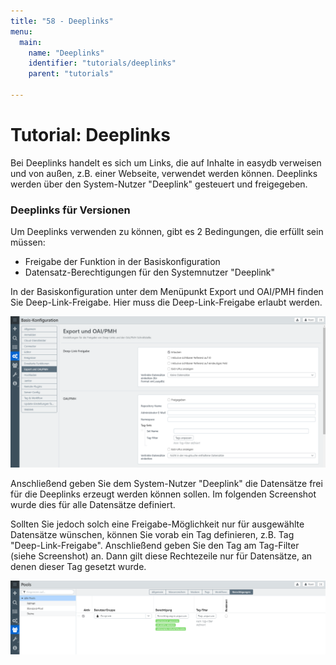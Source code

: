 ```yaml
---
title: "58 - Deeplinks"
menu:
  main:
    name: "Deeplinks"
    identifier: "tutorials/deeplinks"
    parent: "tutorials"

---
```


# Tutorial: Deeplinks

Bei Deeplinks handelt es sich um Links, die auf Inhalte in easydb verweisen und von außen, z.B. einer Webseite, verwendet werden können. Deeplinks werden über den System-Nutzer "Deeplink" gesteuert und freigegeben.



### Deeplinks für Versionen

Um Deeplinks verwenden zu können, gibt es 2 Bedingungen, die erfüllt sein müssen:

- Freigabe der Funktion in der Basiskonfiguration
- Datensatz-Berechtigungen für den Systemnutzer "Deeplink"



In der Basiskonfiguration unter dem Menüpunkt Export und OAI/PMH finden Sie Deep-Link-Freigabe. Hier muss die Deep-Link-Freigabe erlaubt werden.

![1562679430865](1562679430865.png)



Anschließend geben Sie dem System-Nutzer "Deeplink" die Datensätze frei für die Deeplinks erzeugt werden können sollen. Im folgenden Screenshot wurde dies für alle Datensätze definiert.

Sollten Sie jedoch solch eine Freigabe-Möglichkeit nur für ausgewählte Datensätze wünschen, können Sie vorab ein Tag definieren, z.B. Tag "Deep-Link-Freigabe". Anschließend geben Sie den Tag am Tag-Filter (siehe Screenshot) an. Dann gilt diese Rechtezeile nur für Datensätze, an denen dieser Tag gesetzt wurde.



![1562681042555](1562681042555.png)







